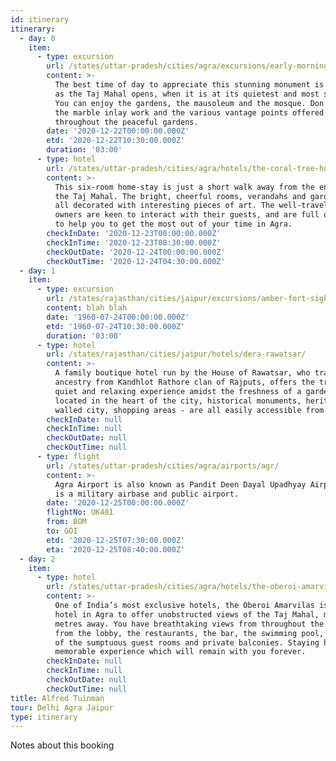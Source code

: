 ```yaml
---
id: itinerary
itinerary:
  - day: 0
    item:
      - type: excursion
        url: /states/uttar-pradesh/cities/agra/excursions/early-morning-taj-mahal/
        content: >-
          The best time of day to appreciate this stunning monument is as soon
          as the Taj Mahal opens, when it is at its quietest and most serene.
          You can enjoy the gardens, the mausoleum and the mosque. Don’t miss
          the marble inlay work and the various vantage points offered
          throughout the peaceful gardens.
        date: '2020-12-22T00:00:00.000Z'
        etd: '2020-12-22T10:30:00.000Z'
        duration: '03:00'
      - type: hotel
        url: /states/uttar-pradesh/cities/agra/hotels/the-coral-tree-homestay/
        content: >-
          This six-room home-stay is just a short walk away from the entrance to
          the Taj Mahal. The bright, cheerful rooms, verandahs and garden are
          all decorated with interesting pieces of art. The well-travelled
          owners are keen to interact with their guests, and are full of ideas
          to help you to get the most out of your time in Agra.
        checkInDate: '2020-12-23T00:00:00.000Z'
        checkInTime: '2020-12-23T08:30:00.000Z'
        checkOutDate: '2020-12-24T00:00:00.000Z'
        checkOutTime: '2020-12-24T04:30:00.000Z'
  - day: 1
    item:
      - type: excursion
        url: /states/rajasthan/cities/jaipur/excursions/amber-fort-sightseeing/
        content: blah blah
        date: '1960-07-24T00:00:00.000Z'
        etd: '1960-07-24T10:30:00.000Z'
        duration: '03:00'
      - type: hotel
        url: /states/rajasthan/cities/jaipur/hotels/dera-rawatsar/
        content: >-
          A family boutique hotel run by the House of Rawatsar, who traces their
          ancestry from Kandhlot Rathore clan of Rajputs, offers the traveller a
          quiet and relaxing experience amidst the freshness of a garden. Being
          located in the heart of the city, historical monuments, heritage
          walled city, shopping areas - are all easily accessible from here.
        checkInDate: null
        checkInTime: null
        checkOutDate: null
        checkOutTime: null
      - type: flight
        url: /states/uttar-pradesh/cities/agra/airports/agr/
        content: >-
          Agra Airport is also known as Pandit Deen Dayal Upadhyay Airport. It
          is a military airbase and public airport.
        date: '2020-12-25T00:00:00.000Z'
        flightNo: UK481
        from: BOM
        to: GOI
        etd: '2020-12-25T07:30:00.000Z'
        eta: '2020-12-25T08:40:00.000Z'
  - day: 2
    item:
      - type: hotel
        url: /states/uttar-pradesh/cities/agra/hotels/the-oberoi-amarvilas/
        content: >-
          One of India’s most exclusive hotels, the Oberoi Amarvilas is the only
          hotel in Agra to offer unobstructed views of the Taj Mahal, merely 600
          metres away. You have breathtaking views from throughout the complex -
          from the lobby, the restaurants, the bar, the swimming pool, and all
          of the sumptuous guest rooms and private balconies. Staying here is a
          memorable experience which will remain with you forever.
        checkInDate: null
        checkInTime: null
        checkOutDate: null
        checkOutTime: null
title: Alfred Tuinman
tour: Delhi Agra Jaipur
type: itinerary
---
```

Notes about this booking